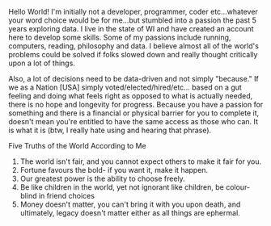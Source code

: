 Hello World!
I'm initially not a developer, programmer, coder etc...whatever your word choice would be for me...but stumbled into a passion the past 5 years exploring data. I live in the state of WI and have created an account here to develop some skills. Some of my passions include running, computers, reading, philosophy and data. I believe almost all of the world's problems could be solved if folks slowed down and really thought critically upon a lot of things.

Also, a lot of decisions need to be data-driven and not simply "because." If we as a Nation [USA] simply voted/elected/hired/etc... based on a gut feeling and doing what feels right as opposed to what is actually needed, there is no hope and longevity for progress. Because you have a passion for something and there is a financial or physical barrier for you to complete it, doesn't mean you're entitled to have the same access as those who can. It is what it is (btw, I really hate using and hearing that phrase).

Five Truths of the World According to Me

1. The world isn't fair, and you cannot expect others to make it fair for you.
2. Fortune favours the bold- if you want it, make it happen.
3. Our greatest power is the ability to choose freely.
4. Be like children in the world, yet not ignorant like children, be colour-blind in friend choices
5. Money doesn't matter, you can't bring it with you upon death, and ultimately, legacy doesn't matter either as all things are ephermal.


